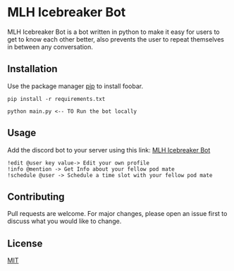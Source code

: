 # MLH Icebreaker Bot

MLH Icebreaker Bot is a bot written in python to make it easy for users to get to know each other better, also prevents the user to repeat themselves in between any conversation. 

## Installation

Use the package manager [pip](https://pip.pypa.io/en/stable/) to install foobar.

```
pip install -r requirements.txt

python main.py <-- TO Run the bot locally
```

## Usage

Add the discord bot to your server using this link: [MLH Icebreaker Bot](https://discord.com/api/oauth2/authorize?client_id=890319728474750997&permissions=534723951680&scope=bot)


```
!edit @user key value-> Edit your own profile
!info @mention -> Get Info about your fellow pod mate
!schedule @user -> Schedule a time slot with your fellow pod mate
```

## Contributing
Pull requests are welcome. For major changes, please open an issue first to discuss what you would like to change.

## License
[MIT](https://choosealicense.com/licenses/mit/)